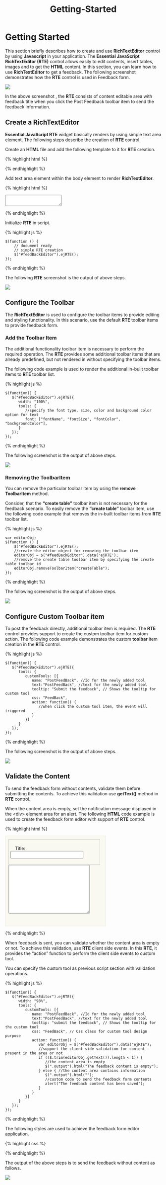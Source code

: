 ﻿---
layout: post
title: Getting-Started
description: getting started
platform: js
control: RichTextEditor
documentation: ug
---

# Getting Started

This section briefly describes how to create and use **RichTextEditor** control by using **Javascript** in your application. The **Essential JavaScript RichTextEditor (RTE)** control allows easily to edit contents, insert tables, images and to get the **HTML** content. In this section, you can learn how to use **RichTextEditor** to get a feedback. The following screenshot demonstrates how the **RTE** control is used in Feedback form.

![](Getting-Started_images/Getting-Started_img1.png)


In the above screenshot , the **RTE** consists of content editable area with feedback title when you click the Post Feedback toolbar item to send the feedback information.

## Create a RichTextEditor

**Essential JavaScript RTE** widget basically renders by using simple text area element. The following steps describe the creation of **RTE** control.  

Create an **HTML** file and add the following template to it for **RTE** creation.

{% highlight html %}

<!DOCTYPE html>
<html>
   <head>
      <meta name="viewport" content="width=device-width, initial-scale=1.0" charset="utf-8" />
      <!-- Style sheet for default theme (flat azure) -->
      <link href="http://cdn.syncfusion.com/{{ site.releaseversion }}/js/web/flat-azure/ej.web.all.min.css" rel="stylesheet" />
      <!--Scripts-->
      <script src="http://cdn.syncfusion.com/js/assets/external/jquery-1.10.2.min.js"></script>
      <script src="http://cdn.syncfusion.com/js/assets/external/jquery.globalize.min.js"></script>
      <script src="http://cdn.syncfusion.com/js/assets/external/jquery.easing.1.3.min.js"></script>
      <script src="http://cdn.syncfusion.com/{{ site.releaseversion }}/js/web/ej.web.all.min.js"></script>
      <!--Add custom scripts here -->
   </head>
   <body>
      <!--add rich text element elememt here-->
   </body>
</html>

{% endhighlight %}

Add text area element within the body element to render **RichTextEditor**.

{% highlight html %}

<div>
   <textarea id="feedBackEditor"></textarea>
</div>

{% endhighlight %}

Initialize **RTE** in script.

{% highlight js %}

    $(function () {
        // document ready
        // simple RTE creation
        $("#feedBackEditor").ejRTE();
    });

{% endhighlight %}

The following **RTE** screenshot is the output of above steps.


![](Getting-Started_images/Getting-Started_img2.png)


## Configure the Toolbar

The **RichTextEditor** is used to configure the toolbar items to provide editing and styling functionality. In this scenario, use the default **RTE** toolbar items to provide feedback form. 

### Add the Toolbar Item

The additional functionality toolbar item is necessary to perform the required operation. The **RTE** provides some additional toolbar items that are already predefined, but not rendered in without specifying the toolbar items. 

The following code example is used to render the additional in-built toolbar items to **RTE** toolbar list.

{% highlight js %}

    $(function() {
       $("#feedBackEditor").ejRTE({
          width: "100%",          
          tools: {
             //specify the font type, size, color and background color option for text
             font: ["fontName", "fontSize", "fontColor", "backgroundColor"],
          }
       });
    });

{% endhighlight %}

The following screenshot is the output of above steps.


![](Getting-Started_images/Getting-Started_img3.png)


### Removing the ToolbarItem

You can remove the particular toolbar item by using the **remove ToolbarItem** method. 

Consider, that the **“create table”** toolbar item is not necessary for the feedback scenario. To easily remove the **“create table”** toolbar item, use the following code example that removes the in-built toolbar items from **RTE** toolbar list.

{% highlight js %}

    var editorObj;
    $(function () {
        $("#feedBackEditor").ejRTE();
        //create the editor object for removing the toolbar item
        editorObj = $("#feedBackEditor").data('ejRTE');
        //remove the create table toolbar item by specifying the create table toolbar id
        editorObj.removeToolbarItem("createTable");
    });

{% endhighlight %}

The following screenshot is the output of above steps.


![](Getting-Started_images/Getting-Started_img4.png)



## Configure Custom Toolbar item

To post the feedback directly, additional toolbar item is required. The **RTE** control provides support to create the custom toolbar item for custom action. The following code example demonstrates the custom **toolbar** item creation in the **RTE** control.

{% highlight js %}
    
    $(function() {
       $("#feedBackEditor").ejRTE({
          tools: {
             customTools: [{
                name: "PostFeedBack", //Id for the newly added tool
                text:"PostFeedBack", //text for the newly added tool
                tooltip: "Submit the feedback", // Shows the tooltip for custom tool
                css: "FeedBack",
                action: function() {
                   //when click the custom tool item, the event will triggered                             
                }
             }]
          }
       });      
    });

{% endhighlight %}

The following screenshot is the output of above steps.


![](Getting-Started_images/Getting-Started_img5.png)


## Validate the Content

To send the feedback form without contents, validate them before submitting the contents. To achieve this validation use **getText()** method in **RTE** control.

When the content area is empty, set the notification message displayed in the &lt;div&gt; element area for an alert. The following **HTML** code example is used to create the feedback form editor with support of **RTE** control.

{% highlight html %}

<div class="commentSection">
   <div class="titleSection">
      <label>Title:</label>
      <input type="text" class="input ejinput" />
   </div>
   <!--textarea element section-->
   <textarea id="feedBackEditor" class="hide" rows="10" cols="30"></textarea>
   <!-- validation message display area-->
   <div class="output"></div>
</div>

{% endhighlight %}

When feedback is sent, you can validate whether the content area is empty or not. To achieve this validation, use **RTE** client side events. In this **RTE**, it provides the “action” function to perform the client side events to custom tool.

You can specify the custom tool as previous script section with validation operations.

{% highlight js %}

    $(function() {
       $("#feedBackEditor").ejRTE({
          width: "98%",
          tools: {
             customTools: [{
                name: "PostFeedBack", //Id for the newly added tool
                text:"PostFeedBack", //text for the newly added tool
                tooltip: "submit the feedback", // Shows the tooltip for the custom tool
                css: "FeedBack", // Css class for custom tool design purpose
                action: function() {
                   var editorObj = $("#feedBackEditor").data("ejRTE");
                   //support the client side validation for content present in the area or not
                   if (($.trim(editorObj.getText()).length < 1)) {
                      //the content area is empty
                      $(".output").html("The feedback content is empty");
                   } else { //the content area contains information
                      $(".output").html("");
                      //custom code to send the feedback form contents
                      alert("The feedback content has been saved");
                   }
                }
             }]
          }
       });
    });

{% endhighlight %}

The following styles are used to achieve the feedback form editor application.

{% highlight css %}

<style>
    .commentSection {
        width: 60%;
        background: none repeat scroll 0 0 #f9f9f1;
        border: 1px solid #e9e9e1;
        padding: 10px;
    }
    .titleSection {
        text-indent: 20px;
        float: left;
        padding: 20px 0px;
        width: 97%;
        border: 1px solid #bbbcbb;
    }
    .output {
        height: 20px;
        padding: 5px;
        color: red;
    }
    .titleSection .level {
        margin: 15px 0px 5px 0px;
    }
    .input.ejinput {
        text-indent: 5px;
        height: 24px;
        width: 80%;
        margin-left: 5px;
    }
</style>


{% endhighlight %}

The output of the above steps is to send the feedback without content as follows.


![](Getting-Started_images/Getting-Started_img6.png)


